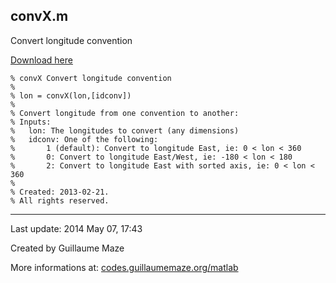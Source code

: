 ## convX.m ##
Convert longitude convention

[Download here](http://guillaumemaze.googlecode.com/svn/trunk/matlab/codes/geophysic/convX.m)

```
% convX Convert longitude convention
%
% lon = convX(lon,[idconv])
% 
% Convert longitude from one convention to another:
% Inputs:
% 	lon: The longitudes to convert (any dimensions)
% 	idconv:	One of the following:
% 		1 (default): Convert to longitude East, ie: 0 < lon < 360
% 		0: Convert to longitude East/West, ie: -180 < lon < 180
% 		2: Convert to longitude East with sorted axis, ie: 0 < lon < 360
% 
% Created: 2013-02-21.
% All rights reserved.
```

---

Last update: 2014 May 07, 17:43

Created by Guillaume Maze

More informations at: [codes.guillaumemaze.org/matlab](http://codes.guillaumemaze.org/matlab)